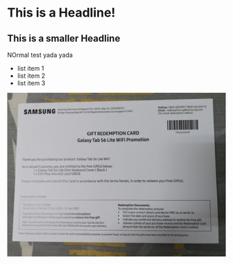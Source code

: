 # This is a Headline!
## This is a smaller Headline

NOrmal test yada yada

* list item 1
* list item 2
* list item 3

![](s6.jpg)
